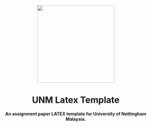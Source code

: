 <div align="center">
    <img src="readme-image/ipfs-wordpress-logo.png" width=250>
    <h1>UNM Latex Template</h1>
    <strong>An assignment paper LATEX template for University of Nottingham Malaysia.</strong>
</div>
